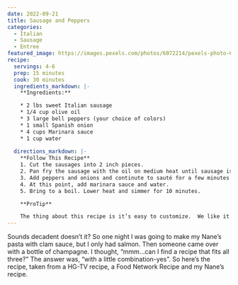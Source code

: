 ```yaml
---
date: 2022-09-21
title: Sausage and Peppers
categories:
  - Italian
  - Sausage
  - Entree
featured_image: https://images.pexels.com/photos/6072214/pexels-photo-6072214.jpeg?auto=compress&cs=tinysrgb&w=1260&h=750&dpr=2
recipe:
  servings: 4-6
  prep: 15 minutes
  cook: 30 minutes
  ingredients_markdown: |-
    **Ingredients:**

    * 2 lbs sweet Italian sausage
    * 1/4 cup olive oil
    * 3 large bell peppers (your choice of colors)
    * 1 small Spanish onion
    * 4 cups Marinara sauce
    * 1 cup water
  
  directions_markdown: |-
    **Follow This Recipe**
    1. Cut the sausages into 2 inch pieces. 
    2. Pan fry the sausage with the oil on medium heat until sausage is cooked.  Drain oil from the pan.  
    3. Add peppers and onions and continute to sauté for a few minutes stirring constantly.
    4. At this point, add marinara sauce and water.  
    5. Bring to a boil. Lower heat and simmer for 10 minutes.

    **ProTip**

    The thing about this recipe is it’s easy to customize.  We like it spicy so I always throw in some crushed red pepper flakes and serve either with pasta or a really good french bread.  You can also go with sweeter and add fresh basil leaves and use a tomato vodka sauce with fresh tomatoes diced and added in.  This way is good with pasta, I like a Manicotti or a Gemelli.
---
```

Sounds decadent doesn’t it?  So one night I was going to make my Nane’s pasta with clam sauce, but I only had salmon.  Then someone came over with a bottle of champagne.  I thought, “mmm…can I find a recipe that fits all three?”  The answer was, “with a little combination-yes”.  So here’s the recipe, taken from a HG-TV recipe, a Food Network Recipe and my Nane’s recipe.